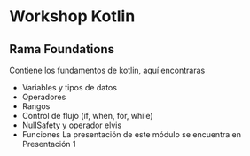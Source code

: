 # Workshop Kotlin

## Rama Foundations
Contiene los fundamentos de kotlin, aquí encontraras
  - Variables y tipos de datos
  - Operadores
  - Rangos
  - Control de flujo (if, when, for, while)
  - NullSafety y operador elvis
  - Funciones La presentación de este módulo se encuentra en Presentación 1
